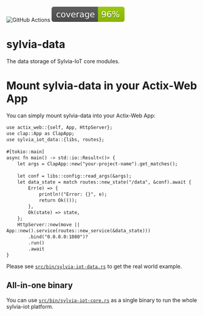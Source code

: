 ![GitHub Actions](https://github.com/woofdogtw/sylvia-iot-core/actions/workflows/build-test.yaml/badge.svg)
![Coverage](https://raw.githubusercontent.com/woofdogtw/sylvia-iot-core/gh-pages/docs/coverage/sylvia-iot-data/badges/flat.svg)

# sylvia-data

The data storage of Sylvia-IoT core modules.

# Mount sylvia-data in your Actix-Web App

You can simply mount sylvia-data into your Actix-Web App:

    use actix_web::{self, App, HttpServer};
    use clap::App as ClapApp;
    use sylvia_iot_data::{libs, routes};

    #[tokio::main]
    async fn main() -> std::io::Result<()> {
        let args = ClapApp::new("your-project-name").get_matches();

        let conf = libs::config::read_args(&args);
        let data_state = match routes::new_state("/data", &conf).await {
            Err(e) => {
                println!("Error: {}", e);
                return Ok(());
            },
            Ok(state) => state,
        };
        HttpServer::new(move || App::new().service(routes::new_service(&data_state)))
            .bind("0.0.0.0:1080")?
            .run()
            .await
    }

Please see [`src/bin/sylvia-iot-data.rs`](src/bin/sylvia-iot-data.rs) to get the real world example.

## All-in-one binary

You can use [`src/bin/sylvia-iot-core.rs`](src/bin/sylvia-iot-core.rs) as a single binary to run the whole sylvia-iot platform.
